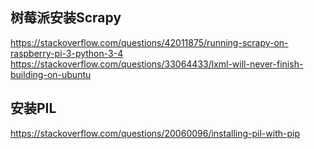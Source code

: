 ## 树莓派安装Scrapy

  https://stackoverflow.com/questions/42011875/running-scrapy-on-raspberry-pi-3-python-3-4
  https://stackoverflow.com/questions/33064433/lxml-will-never-finish-building-on-ubuntu

## 安装PIL
  https://stackoverflow.com/questions/20060096/installing-pil-with-pip
